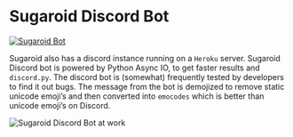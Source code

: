# Sugaroid Discord Bot

[![Sugaroid Bot](https://img.shields.io/badge/sugaroid-discord-%23f70049)](https://github.com/sugaroidbot/sugaroid)

Sugaroid also has a discord instance running on a ``Heroku`` server.
Sugaroid Discord bot is powered by Python Async IO, to get faster
results and ``discord.py``. The discord bot is (somewhat) frequently
tested by developers to find it out bugs. The message from the bot is
demojized to remove static unicode emoji’s and then converted into
``emocodes`` which is better than unicode emoji’s on Discord.

![Sugaroid Discord Bot at work](https://g.sugaroid.srevinsaju.me/docs/_images/sugaroid_discord.png)


